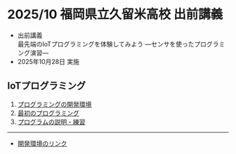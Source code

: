 # 2025/10 福岡県立久留米高校 出前講義

- 出前講義<br>
  最先端のIoTプログラミングを体験してみよう ―センサを使ったプログラミング演習―
- 2025年10月28日 実施

## IoTプログラミング

1. [プログラミングの開発環境](./step1.md)
1. [最初のプログラミング](./step2.md)
1. [プログラムの説明・練習](./step3.md)

<!-- 1. [回路を作成して、動かしてみる](./2nd_circuit.md)
1. [照度センサを使ったプログラミング](./3rd_circuit.md) -->

<hr>

- <a href="https://ceres.epi.it.matsue-ct.ac.jp/smt/" target="_blank">開発環境のリンク</a>
